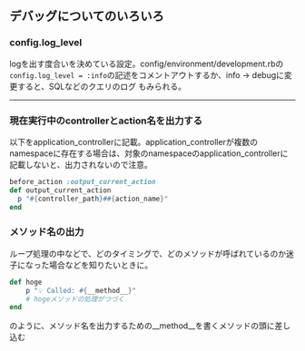 ## デバッグについてのいろいろ

###  config.log_level

logを出す度合いを決めている設定。config/environment/development.rbの`config.log_level = :info`の記述をコメントアウトするか、info -> debugに変更すると、SQLなどのクエリのログ
もみられる。

---

### 現在実行中のcontrollerとaction名を出力する
以下をapplication_controllerに記載。application_controllerが複数のnamespaceに存在する場合は、対象のnamespaceのapplication_controllerに記載しないと、出力されないので注意。

``` ruby
before_action :output_current_action
def output_current_action
  p "#{controller_path}##{action_name}"
end
```

### メソッド名の出力
ループ処理の中などで、どのタイミングで、どのメソッドが呼ばれているのか迷子になった場合などを知りたいときに。

```ruby
def hoge
	p "💡 Called: #{__method__}"
	# hogeメソッドの処理がつづく
end
```

のように、メソッド名を出力するための__method__を書くメソッドの頭に差し込む
